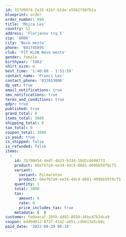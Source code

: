 ```yaml
---
id: 327d9874-2a35-41bf-b1de-a5562f88fb1a
blueprint: order
order_number: 890
title: 'Mojca Les'
country: SI
address: 'Florjanov trg 5'
zip: '8000'
city: 'Novo mesto'
phone: '041745895'
club: 'FIT KLUB Novo mesto'
gender: female
birthyear: '1961'
shirt_size: m
best_time: '1:40:00 - 1:51:59'
contact_name: 'Franci Les'
contact_phone: '031653006'
dp_vet: true
email_notifications: true
sms_notifications: true
terms_and_conditions: true
gdpr: true
published: true
grand_total: 0
items_total: 3800
shipping_total: 0
tax_total: 0
coupon_total: 3800
is_paid: true
is_shipped: false
is_refunded: false
items:
  -
    id: 7b790454-4edf-4b33-b334-18d2c6686773
    product: 66e767a9-ee34-4dc4-8681-d09bb59f0cf5
    variant:
      variant: Polmaraton
      product: 66e767a9-ee34-4dc4-8681-d09bb59f0cf5
    quantity: 1
    total: 3800
    tax:
      amount: 0
      rate: 0
      price_includes_tax: true
    metadata: {  }
customer: fe0aacaf-20fb-4d92-8550-16bcd7b2dca9
coupon: edd9d812-873f-41a2-ab51-cdbb13a5cb0c
paid_date: '2022-08-29 06:16'
---
```

